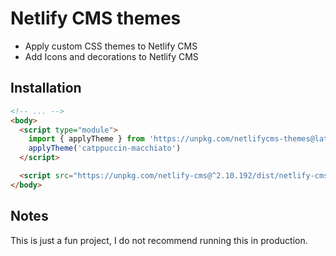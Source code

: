 # Netlify CMS themes

- Apply custom CSS themes to Netlify CMS
- Add Icons and decorations to Netlify CMS

## Installation

```html
<!-- ... -->
<body>
  <script type="module">
    import { applyTheme } from 'https://unpkg.com/netlifycms-themes@latest'
    applyTheme('catppuccin-macchiato')
  </script>

  <script src="https://unpkg.com/netlify-cms@^2.10.192/dist/netlify-cms.js"></script>
</body>
```

## Notes

This is just a fun project, I do not recommend running this in production.
